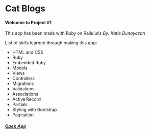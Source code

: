 # Cat Blogs

#### Welcome to Project #1
This app has been made with Ruby on Rails.\s\s
*By: Katie Dunayczan*

List of skills learned through making this app: 
- HTML and CSS
- Ruby
- Embedded Ruby
- Models
- Views
- Controllers
- Migrations
- Validations
- Associations
- Active Record
- Partials
- Styling with Bootstrap
- Pagination

##### [Open App](https://cat-blog-kt.herokuapp.com/)
